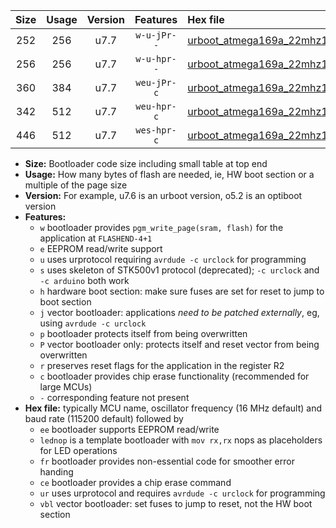 |Size|Usage|Version|Features|Hex file|
|:-:|:-:|:-:|:-:|:--|
|252|256|u7.7|`w-u-jPr--`|[urboot_atmega169a_22mhz1184_115200bps_lednop_ur_vbl.hex](https://raw.githubusercontent.com/stefanrueger/urboot.hex/main/mcus/atmega169a/fcpu_22mhz1184/115200_bps/urboot_atmega169a_22mhz1184_115200bps_lednop_ur_vbl.hex)|
|256|256|u7.7|`w-u-hpr--`|[urboot_atmega169a_22mhz1184_115200bps_lednop_fr_ur.hex](https://raw.githubusercontent.com/stefanrueger/urboot.hex/main/mcus/atmega169a/fcpu_22mhz1184/115200_bps/urboot_atmega169a_22mhz1184_115200bps_lednop_fr_ur.hex)|
|360|384|u7.7|`weu-jPr-c`|[urboot_atmega169a_22mhz1184_115200bps_ee_lednop_fr_ce_ur_vbl.hex](https://raw.githubusercontent.com/stefanrueger/urboot.hex/main/mcus/atmega169a/fcpu_22mhz1184/115200_bps/urboot_atmega169a_22mhz1184_115200bps_ee_lednop_fr_ce_ur_vbl.hex)|
|342|512|u7.7|`weu-hpr-c`|[urboot_atmega169a_22mhz1184_115200bps_ee_lednop_fr_ce_ur.hex](https://raw.githubusercontent.com/stefanrueger/urboot.hex/main/mcus/atmega169a/fcpu_22mhz1184/115200_bps/urboot_atmega169a_22mhz1184_115200bps_ee_lednop_fr_ce_ur.hex)|
|446|512|u7.7|`wes-hpr-c`|[urboot_atmega169a_22mhz1184_115200bps_ee_lednop_fr_ce.hex](https://raw.githubusercontent.com/stefanrueger/urboot.hex/main/mcus/atmega169a/fcpu_22mhz1184/115200_bps/urboot_atmega169a_22mhz1184_115200bps_ee_lednop_fr_ce.hex)|

- **Size:** Bootloader code size including small table at top end
- **Usage:** How many bytes of flash are needed, ie, HW boot section or a multiple of the page size
- **Version:** For example, u7.6 is an urboot version, o5.2 is an optiboot version
- **Features:**
  + `w` bootloader provides `pgm_write_page(sram, flash)` for the application at `FLASHEND-4+1`
  + `e` EEPROM read/write support
  + `u` uses urprotocol requiring `avrdude -c urclock` for programming
  + `s` uses skeleton of STK500v1 protocol (deprecated); `-c urclock` and `-c arduino` both work
  + `h` hardware boot section: make sure fuses are set for reset to jump to boot section
  + `j` vector bootloader: applications *need to be patched externally*, eg, using `avrdude -c urclock`
  + `p` bootloader protects itself from being overwritten
  + `P` vector bootloader only: protects itself and reset vector from being overwritten
  + `r` preserves reset flags for the application in the register R2
  + `c` bootloader provides chip erase functionality (recommended for large MCUs)
  + `-` corresponding feature not present
- **Hex file:** typically MCU name, oscillator frequency (16 MHz default) and baud rate (115200 default) followed by
  + `ee` bootloader supports EEPROM read/write
  + `lednop` is a template bootloader with `mov rx,rx` nops as placeholders for LED operations
  + `fr` bootloader provides non-essential code for smoother error handing
  + `ce` bootloader provides a chip erase command
  + `ur` uses urprotocol and requires `avrdude -c urclock` for programming
  + `vbl` vector bootloader: set fuses to jump to reset, not the HW boot section
